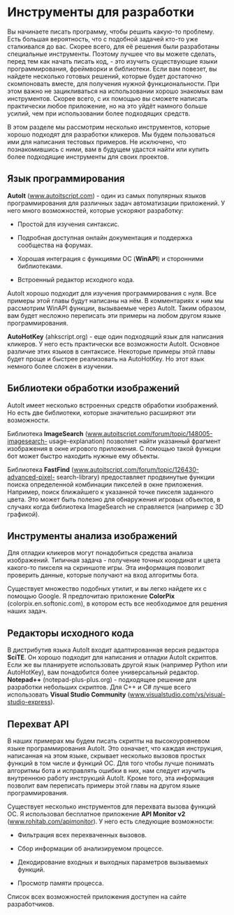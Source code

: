 # Инструменты для разработки

Вы начинаете писать программу, чтобы решить какую-то проблему. Есть большая вероятность, что с подобной задачей кто-то уже сталкивался до вас. Скорее всего, для её решения были разработаны специальные инструменты. Поэтому лучшее что вы можете сделать, перед тем как начать писать код, - это изучить существующие языки программирования, фреймворки и библиотеки. Если вам повезет, вы найдете несколько готовых решений, которые будет достаточно скомпоновать вместе, для получения нужной функциональности. При этом важно не зацикливаться на использовании хорошо знакомых вам инструментов. Скорее всего, с их помощью вы сможете написать практически любое приложение, но на это уйдёт намного больше усилий, чем при использовании более подходящих средств.

В этом разделе мы рассмотрим несколько инструментов, которые хорошо подходят для разработки кликеров. Мы будем пользоваться ими для написания тестовых примеров. Не исключено, что познакомившись с ними, вам в будущем удастся найти или купить более подходящие инструменты для своих проектов.

## Язык программирования

**AutoIt** (www.autoitscript.com) - один из самых популярных языков программирования для различных задач автоматизации приложений. У него много возможностей, которые ускоряют разработку:

* Простой для изучения синтаксис.

* Подробная доступная онлайн документация и поддержка сообщества на форумах.

* Хорошая интеграция с функциями ОС (**WinAPI**) и сторонними библиотеками.

* Встроенный редактор исходного кода.

AutoIt хорошо подходит для изучения программирования с нуля. Все примеры этой главы будут написаны на нём. В комментариях к ним мы рассмотрим WinAPI функции, вызываемые через AutoIt. Таким образом, вам будет несложно переписать эти примеры на любом другом языке программирования.

**AutoHotKey** (ahkscript.org) - еще один подходящий язык для написания кликеров. У него есть практически все возможности AutoIt. Основное различие этих языков в синтаксисе. Некоторые примеры этой главы будет проще и быстрее реализовать на AutoHotKey. Но этот язык немного более сложен в изучении.

## Библиотеки обработки изображений

AutoIt имеет несколько встроенных средств обработки изображений. Но есть две библиотеки, которые значительно расширяют эти возможности.

Библиотека **ImageSearch** (www.autoitscript.com/forum/topic/148005-imagesearch-­
usage-explanation) позволяет найти указанный фрагмент изображения в окне игрового приложения. С помощью такой функции бот может быстро находить нужные ему объекты.

Библиотека **FastFind** (www.autoitscript.com/forum/topic/126430-advanced-pixel-­
search-library) предоставляет продвинутые функции поиска определенной комбинации пикселей в окне приложения. Например, поиск ближайшего к указанной точке пикселя заданного цвета. Это может быть полезно для обнаружения игровых объектов, в случаях когда библиотека ImageSearch не справляется (например с 3D графикой).

## Инструменты анализа изображений

Для отладки кликеров могут понадобиться средства анализа изображений. Типичная задача - получение точных координат и цвета какого-то пикселя на скриншоте игры. Эта информация позволит проверить данные, которые получают на вход алгоритмы бота.

Существует множество подобных утилит, и вы легко найдете их с помощью Google. Я предпочитаю приложение **ColorPix** (colorpix.en.softonic.com), в котором есть все необходимое для решения наших задач.

## Редакторы исходного кода

В дистрибутив языка AutoIt входит адаптированная версия редактора **SciTE**. Он хорошо подходит для написания и отладки AutoIt скриптов. Если же вы планируете использовать другой язык (например Python или AutoHotKey), вам понадобится более универсальный редактор. **Notepad++** (notepad-plus-plus.org) - подходящее решение для разработки небольших скриптов. Для C++ и C# лучше всего использовать **Visual Studio Community** (www.visualstudio.com/vs/visual-studio-express).

## Перехват API

В наших примерах мы будем писать скрипты на высокоуровневом языке программирования AutoIt. Это означает, что каждая инструкция, написанная на этом языке, скрывает несколько вызовов простых функций в том числе и функций ОС. Для того чтобы лучше понимать алгоритмы бота и исправлять ошибки в них, нам следует изучить внутреннюю работу инструкций AutoIt. Кроме того, эта информация позволит вам переписать примеры этой главы на другом языке программирования.

Существует несколько инструментов для перехвата вызова функций ОС. Я использовал бесплатное приложение **API Monitor v2** (www.rohitab.com/apimonitor). У него есть следующие возможности:

* Фильтрация всех перехваченных вызовов.

* Сбор информации об анализируемом процессе.

* Декодирование входных и выходных параметров вызываемых функций.

* Просмотр памяти процесса.

Список всех возможностей приложения доступен на сайте разработчиков.
